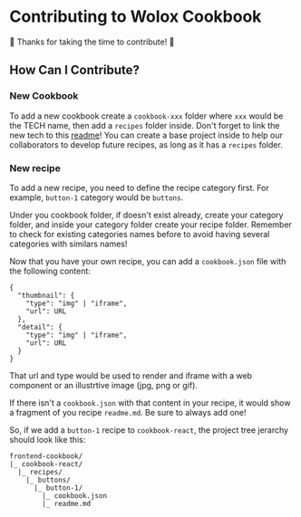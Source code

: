 # Contributing to Wolox Cookbook

🎉 Thanks for taking the time to contribute! 🎉

## How Can I Contribute?

### New Cookbook

To add a new cookbook create a `cookbook-xxx` folder where `xxx` would be the TECH name, then add a `recipes` folder inside.
Don't forget to link the new tech to this [readme](./readme.md)!
You can create a base project inside to help our collaborators to develop future recipes, as long as it has a `recipes` folder.

### New recipe

To add a new recipe, you need to define the recipe category first. For example, `button-1` category would be `buttons`.

Under you cookbook folder, if doesn't exist already, create your category folder, and inside your category folder create your recipe folder. Remember to check for existing categories names before to avoid having several categories with similars names!

Now that you have your own recipe, you can add a `cookbook.json` file with the following content:

```
{
  "thumbnail": {
    "type": "img" | "iframe",
    "url": URL
  },
  "detail": {
    "type": "img" | "iframe",
    "url": URL
  }
}
```

That url and type would be used to render and iframe with a web component or an illustrtive image (jpg, png or gif).

If there isn't a `cookbook.json` with that content in your recipe, it would show a fragment of you recipe `readme.md`. Be sure to always add one!

So, if we add a `button-1` recipe to `cookbook-react`, the project tree jerarchy should look like this:

```
frontend-cookbook/
|_ cookbook-react/
  |_ recipes/
    |_ buttons/
      |_ button-1/
        |_ cookbook.json
        |_ readme.md
```
